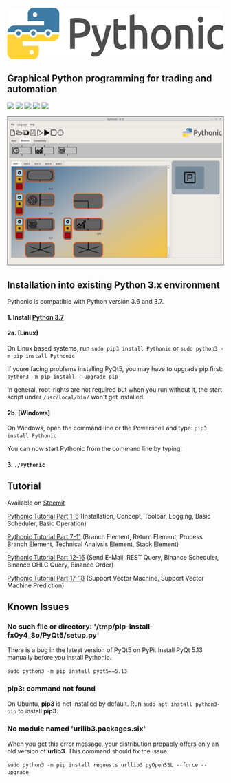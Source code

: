 <p align="center"><img src="src/Pythonic/images/horizontal.png" alt="Pythonic" height="120px"></p>

## Graphical Python programming for trading and automation

[<img src="https://img.shields.io/pypi/l/Pythonic.svg">](https://github.com/hANSIc99/Pythonic)
[<img src="https://img.shields.io/pypi/pyversions/Pythonic.svg">](https://pypi.org/project/Pythonic/)
[<img src="https://img.shields.io/pypi/format/Pythonic.svg">](https://pypi.org/project/Pythonic/)
[<img src="https://img.shields.io/github/last-commit/hANSIc99/Pythonic.svg">](https://github.com/hANSIc99/Pythonic)
[<img src="https://img.shields.io/badge/platform-Windows%20Linux%20Mac-blueviolet.svg">](https://github.com/hANSIc99/Pythonic)


![Alt text](screenshot-4.png?raw=true "Screenshot")


## Installation into existing Python 3.x environment

Pythonic is compatible with Python version 3.6 and 3.7.

#### 1. Install [Python 3.7](https://www.python.org/)

#### 2a. [Linux]

On Linux based systems,
run `sudo pip3 install Pythonic`
or `sudo python3 -m pip install Pythonic`

If youre facing problems installing PyQt5, you may have to upgrade pip first:
`python3 -m pip install --upgrade pip`

In general, root-rights are not required but when you run without it, the start script under
`/usr/local/bin/` won't get installed.

#### 2b. [Windows]

On Windows, open the command line or the Powershell and type:
`pip3 install Pythonic`

You can now start Pythonic from the command line by typing:

#### 3. `./Pythonic`

## Tutorial
Available on [Steemit](https://steemit.com)

[Pythonic Tutorial Part 1-6](https://steemit.com/programming/@avenwedde/pythonic-tutorial-part-1-6) (Installation, Concept, Toolbar, Logging, Basic Scheduler, Basic Operation)

[Pythonic Tutorial Part 7-11](https://steemit.com/programming/@avenwedde/pythonic-tutorial-part-7-11) (Branch Element, Return Element, Process Branch Element, Technical Analysis Element, Stack Element)

[Pythonic Tutorial Part 12-16](https://steemit.com/programming/@avenwedde/pythonic-tutorial-part-12-16) (Send E-Mail, REST Query, Binance Scheduler, Binance OHLC Query, Binance Order)

[Pythonic Tutorial Part 17-18](https://steemit.com/datascience/@avenwedde/pythonic-tutorial-17-18) (Support Vector Machine, Support Vector Machine Prediction)

## Known Issues

### No such file or directory: '/tmp/pip-install-fx0y4_8o/PyQt5/setup.py'

There is a bug in the latest version of PyQt5 on PyPi.
Install PyQt 5.13 manually before you install Pythonic.

`sudo python3 -m pip install pyqt5==5.13`

### pip3: command not found
On Ubuntu, **pip3** is not installed by default.
Run `sudo apt install python3-pip` to install **pip3**.

### No module named 'urllib3.packages.six'
When you get this error message,
your distribution propably offers only an old version of **urlib3**.
This command should fix the issue:

`sudo python3 -m pip install requests urllib3 pyOpenSSL --force --upgrade`


